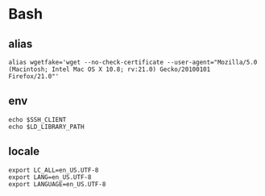 # Bash

## alias
    alias wgetfake='wget --no-check-certificate --user-agent="Mozilla/5.0 (Macintosh; Intel Mac OS X 10.8; rv:21.0) Gecko/20100101 Firefox/21.0"'

## env
    echo $SSH_CLIENT
    echo $LD_LIBRARY_PATH

## locale
    export LC_ALL=en_US.UTF-8
    export LANG=en_US.UTF-8
    export LANGUAGE=en_US.UTF-8

